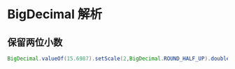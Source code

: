 # BigDecimal 解析



## 保留两位小数

```java
BigDecimal.valueOf(15.6987).setScale(2,BigDecimal.ROUND_HALF_UP).doubleValue()
```

